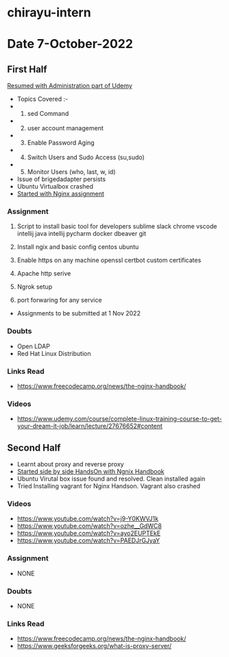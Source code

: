 # chirayu-intern



# Date 7-October-2022

## First Half

 [Resumed with Administration part of Udemy](https://www.udemy.com/course/complete-linux-training-course-to-get-your-dream-it-job/learn/lecture/9165636?start=270#content)
- Topics Covered :-
- 1) sed Command
- 2) user account management
- 3) Enable Password Aging 
- 4) Switch Users and Sudo Access (su,sudo)
- 5) Monitor Users (who, last, w, id)
- Issue of brigedadapter persists 
- Ubuntu Virtualbox crashed 
- [Started with Nginx assignment](https://www.freecodecamp.org/news/the-nginx-handbook/)


### Assignment
1. Script to install basic tool for developers
   sublime
   slack
   chrome
   vscode
   intellij java
   intellij pycharm
   docker
   dbeaver
   git
2. Install ngix and basic config
   centos
   ubuntu

3. Enable https on any machine
   openssl
   certbot
   custom certificates

4. Apache http serive

5. Ngrok setup

6. port forwaring for any service
- Assignments to be submitted at 1 Nov 2022

### Doubts

- Open LDAP 
- Red Hat Linux Distribution

### Links Read

- https://www.freecodecamp.org/news/the-nginx-handbook/

### Videos
- https://www.udemy.com/course/complete-linux-training-course-to-get-your-dream-it-job/learn/lecture/27676652#content

## Second Half
  
- Learnt about proxy and reverse proxy 
- [Started side by side HandsOn with Ngnix Handbook](https://www.freecodecamp.org/news/the-nginx-handbook/#:~:text=NGINX%20is%20a%20high%20performance,is%20a%20reverse%20proxy%20server.)
- Ubuntu Virutal box issue found and resolved. Clean installed again 
- Tried Installing vagrant for Nginx Handson. Vagrant also crashed

### Videos
      
- https://www.youtube.com/watch?v=j9-Y0KWVJ1k
- https://www.youtube.com/watch?v=ozhe__GdWC8
- https://www.youtube.com/watch?v=ayo2EUPTEkE
- https://www.youtube.com/watch?v=PAEDJrGJyaY

### Assignment

- NONE 

### Doubts

- NONE

### Links Read

- https://www.freecodecamp.org/news/the-nginx-handbook/
- https://www.geeksforgeeks.org/what-is-proxy-server/
